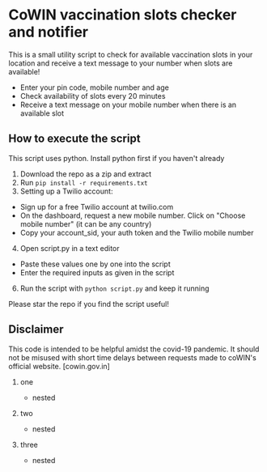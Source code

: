 # CoWIN vaccination slots checker and notifier
This is a small utility script to check for available vaccination slots in your location and receive a text message to your number when slots are available!

* Enter your pin code, mobile number and age
* Check availability of slots every 20 minutes
* Receive a text message on your mobile number when there is an available slot


## How to execute the script
This script uses python. Install python first if you haven't already
1) Download the repo as a zip and extract
2) Run `pip install -r requirements.txt`
3) Setting up a Twilio account:
  * Sign up for a free Twilio account at twilio.com
  * On the dashboard, request a new mobile number. Click on "Choose mobile number" (it can be any country)
  * Copy your account_sid, your auth token and the Twilio mobile number
4) Open script.py in a text editor
  * Paste these values one by one into the script
  * Enter the required inputs as given in the script
6) Run the script with `python script.py` and keep it running


Please star the repo if you find the script useful!

## Disclaimer
This code is intended to be helpful amidst the covid-19 pandemic. It should not be misused with short time delays between requests made to coWIN's official website. [cowin.gov.in]

1. one
   * nested

2. two
   * nested

3. three
   * nested
